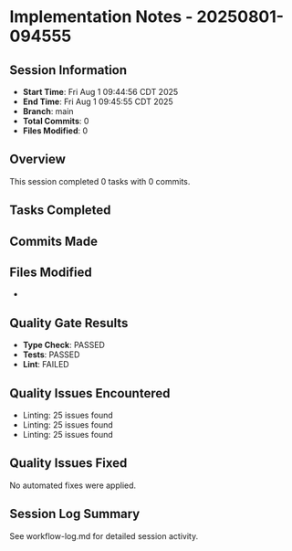 # Implementation Notes - 20250801-094555

## Session Information
- **Start Time**: Fri Aug  1 09:44:56 CDT 2025
- **End Time**: Fri Aug  1 09:45:55 CDT 2025
- **Branch**: main
- **Total Commits**: 0
- **Files Modified**: 0

## Overview
This session completed 0 tasks with 0 commits.

## Tasks Completed


## Commits Made


## Files Modified
- 

## Quality Gate Results
- **Type Check**: PASSED
- **Tests**: PASSED  
- **Lint**: FAILED

## Quality Issues Encountered
- Linting: 25 issues found
- Linting: 25 issues found
- Linting: 25 issues found

## Quality Issues Fixed
No automated fixes were applied.

## Session Log Summary
See workflow-log.md for detailed session activity.
